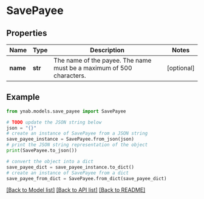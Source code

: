 # SavePayee


## Properties

Name | Type | Description | Notes
------------ | ------------- | ------------- | -------------
**name** | **str** | The name of the payee. The name must be a maximum of 500 characters. | [optional] 

## Example

```python
from ynab.models.save_payee import SavePayee

# TODO update the JSON string below
json = "{}"
# create an instance of SavePayee from a JSON string
save_payee_instance = SavePayee.from_json(json)
# print the JSON string representation of the object
print(SavePayee.to_json())

# convert the object into a dict
save_payee_dict = save_payee_instance.to_dict()
# create an instance of SavePayee from a dict
save_payee_from_dict = SavePayee.from_dict(save_payee_dict)
```
[[Back to Model list]](../README.md#documentation-for-models) [[Back to API list]](../README.md#documentation-for-api-endpoints) [[Back to README]](../README.md)


